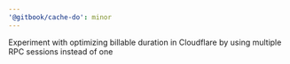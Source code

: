 ```yaml
---
'@gitbook/cache-do': minor
---
```


Experiment with optimizing billable duration in Cloudflare by using multiple RPC sessions instead of one
